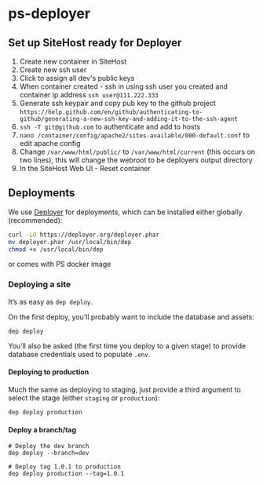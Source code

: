 # ps-deployer

## Set up SiteHost ready for Deployer

1. Create new container in SiteHost
2. Create new ssh user
3. Click to assign all dev's public keys 
4. When container created - ssh in using ssh user you created and container ip address `ssh user@111.222.333`
5. Generate ssh keypair and copy pub key to the github project `https://help.github.com/en/github/authenticating-to-github/generating-a-new-ssh-key-and-adding-it-to-the-ssh-agent`
6. `ssh -T git@github.com`  to authenticate and add to hosts
7. `nano /container/config/apache2/sites-available/000-default.conf` to edit apache config
8. Change `/var/www/html/public/` to `/var/www/html/current` (this occurs on two lines), this will change the webroot to be deployers output directory
9. In the SiteHost Web UI - Reset container


## Deployments

We use [Deployer](https://deployer.org/) for deployments, which can be installed either globally (recommended):

```bash
curl -LO https://deployer.org/deployer.phar
mv deployer.phar /usr/local/bin/dep
chmod +x /usr/local/bin/dep
```

or comes with PS docker image


### Deploying a site

It’s as easy as `dep deploy`.

On the first deploy, you’ll probably want to include the database and assets:

```
dep deploy
```

You’ll also be asked (the first time you deploy to a given stage) to provide database credentials used to populate `.env`.

#### Deploying to production

Much the same as deploying to staging, just provide a third argument to select the stage (either `staging` or `production`):

```
dep deploy production
```

#### Deploy a branch/tag

```
# Deploy the dev branch
dep deploy --branch=dev

# Deploy tag 1.0.1 to production
dep deploy production --tag=1.0.1
```